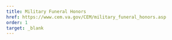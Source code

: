 ```yaml
---
title: Military Funeral Honors
href: https://www.cem.va.gov/CEM/military_funeral_honors.asp
order: 1
target: _blank
---
```

